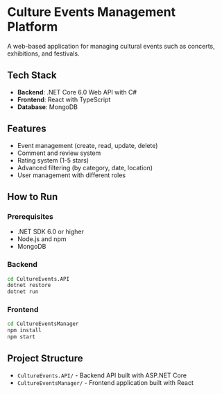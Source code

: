 # Culture Events Management Platform

A web-based application for managing cultural events such as concerts, exhibitions, and festivals.

## Tech Stack

- **Backend**: .NET Core 6.0 Web API with C#
- **Frontend**: React with TypeScript
- **Database**: MongoDB

## Features

- Event management (create, read, update, delete)
- Comment and review system
- Rating system (1-5 stars)
- Advanced filtering (by category, date, location)
- User management with different roles

## How to Run

### Prerequisites
- .NET SDK 6.0 or higher
- Node.js and npm
- MongoDB

### Backend
```bash
cd CultureEvents.API
dotnet restore
dotnet run
```

### Frontend
```bash
cd CultureEventsManager
npm install
npm start
```

## Project Structure

- `CultureEvents.API/` - Backend API built with ASP.NET Core
- `CultureEventsManager/` - Frontend application built with React
